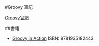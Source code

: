#Groovy 筆記

[Groovy官網](http://www.groovy-lang.org/)  

##書籍
* [Groovy in Action](https://www.manning.com/books/groovy-in-action-second-edition) ISBN: 9781935182443 
